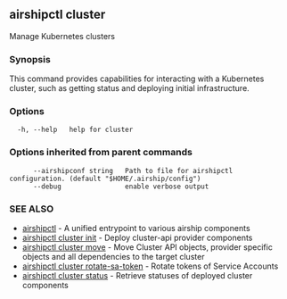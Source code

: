 ## airshipctl cluster

Manage Kubernetes clusters

### Synopsis

This command provides capabilities for interacting with a Kubernetes cluster,
such as getting status and deploying initial infrastructure.


### Options

```
  -h, --help   help for cluster
```

### Options inherited from parent commands

```
      --airshipconf string   Path to file for airshipctl configuration. (default "$HOME/.airship/config")
      --debug                enable verbose output
```

### SEE ALSO

* [airshipctl](airshipctl.md)	 - A unified entrypoint to various airship components
* [airshipctl cluster init](airshipctl_cluster_init.md)	 - Deploy cluster-api provider components
* [airshipctl cluster move](airshipctl_cluster_move.md)	 - Move Cluster API objects, provider specific objects and all dependencies to the target cluster
* [airshipctl cluster rotate-sa-token](airshipctl_cluster_rotate-sa-token.md)	 - Rotate tokens of Service Accounts
* [airshipctl cluster status](airshipctl_cluster_status.md)	 - Retrieve statuses of deployed cluster components

